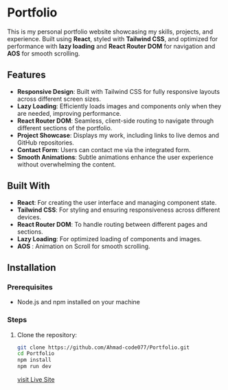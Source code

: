 # Portfolio

This is my personal portfolio website showcasing my skills, projects, and experience. Built using **React**, styled with **Tailwind CSS**, and optimized for performance with **lazy loading** and **React Router DOM** for navigation and **AOS** for smooth scrolling.

## **Features**

- **Responsive Design**: Built with Tailwind CSS for fully responsive layouts across different screen sizes.
- **Lazy Loading**: Efficiently loads images and components only when they are needed, improving performance.
- **React Router DOM**: Seamless, client-side routing to navigate through different sections of the portfolio.
- **Project Showcase**: Displays my work, including links to live demos and GitHub repositories.
- **Contact Form**: Users can contact me via the integrated form.
- **Smooth Animations**: Subtle animations enhance the user experience without overwhelming the content.

## **Built With**

- **React**: For creating the user interface and managing component state.
- **Tailwind CSS**: For styling and ensuring responsiveness across different devices.
- **React Router DOM**: To handle routing between different pages and sections.
- **Lazy Loading**: For optimized loading of components and images.
- **AOS** : Animation on Scroll for smooth scrolling.

## **Installation**

### **Prerequisites**

- Node.js and npm installed on your machine

### **Steps**

1. Clone the repository:
   ```bash
   git clone https://github.com/Ahmad-code077/Portfolio.git
   cd Portfolio
   npm install
   npm run dev
   ```
   [visit Live Site](https://ahmadmamoon.netlify.app/)



